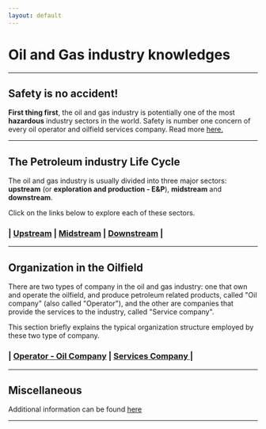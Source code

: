```yaml
---
layout: default
---
```

# Oil and Gas industry knowledges

* * *

## Safety is no accident!

**First thing first**, the oil and gas industry is potentially one of the most **hazardous** industry sectors in the world. Safety is number one concern of every oil operator and oilfield services company. Read more [here.](./subpages/safety.html)

* * *

## The Petroleum industry Life Cycle

The oil and gas industry is usually divided into three major sectors: **upstream** (or **exploration and production - E&P**), **midstream** and **downstream**.

Click on the links below to explore each of these sectors.

### | [Upstream](./subpages/upstream.html)		| [Midstream](./subpages/midstream.html)		| [Downstream](./subpages/downstream.html)	|

* * *

## Organization in the Oilfield

There are two types of company in the oil and gas industry: one that own and operate the oilfield, and produce petroleum related products, called "Oil company" (also called "Operator"), and the other are companies that provide the services to the industry, called "Service company".

This section briefly explains the typical organization structure employed by these two type of company.

### | [Operator - Oil Company](./subpages/operator.html) | [Services Company ](./subpages/service.html) |

* * *

## Miscellaneous

Additional information can be found [here](./subpages/miscellaneous.html)

* * *